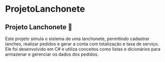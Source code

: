 # ProjetoLanchonete
## Projeto Lanchonete 🍔 ##
Este projeto simula o sistema de uma lanchonete, permitindo cadastrar lanches, realizar pedidos e gerar a conta com totalização e taxa de serviço. Ele foi desenvolvido em C# e utiliza conceitos como listas e dicionários para armazenar e gerenciar os dados dos pedidos.
